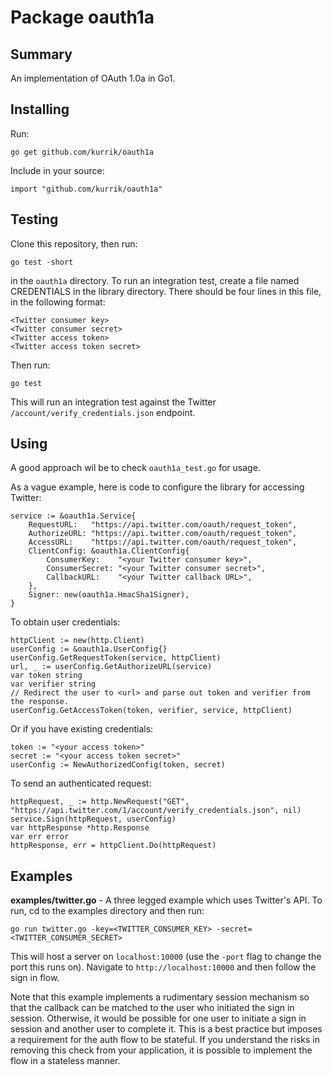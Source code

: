 # Package oauth1a
## Summary
An implementation of OAuth 1.0a in Go1.

## Installing
Run:

    go get github.com/kurrik/oauth1a

Include in your source:

    import "github.com/kurrik/oauth1a"

## Testing
Clone this repository, then run:

    go test -short

in the `oauth1a` directory.  To run an integration test, create a file named
CREDENTIALS in the library directory.  There should be four lines in this file,
in the following format:

    <Twitter consumer key>
    <Twitter consumer secret>
    <Twitter access token>
    <Twitter access token secret>

Then run:

    go test

This will run an integration test against the Twitter
`/account/verify_credentials.json` endpoint.

## Using
A good approach wil be to check `oauth1a_test.go` for usage.

As a vague example, here is code to configure the library for accessing Twitter:

    service := &oauth1a.Service{
    	RequestURL:   "https://api.twitter.com/oauth/request_token",
    	AuthorizeURL: "https://api.twitter.com/oauth/request_token",
    	AccessURL:    "https://api.twitter.com/oauth/request_token",
    	ClientConfig: &oauth1a.ClientConfig{
    		ConsumerKey:    "<your Twitter consumer key>",
    		ConsumerSecret: "<your Twitter consumer secret>",
    		CallbackURL:    "<your Twitter callback URL>",
    	},
    	Signer: new(oauth1a.HmacSha1Signer),
    }

To obtain user credentials:

    httpClient := new(http.Client)
    userConfig := &oauth1a.UserConfig{}
    userConfig.GetRequestToken(service, httpClient)
    url, _ := userConfig.GetAuthorizeURL(service)
    var token string
    var verifier string
    // Redirect the user to <url> and parse out token and verifier from the response.
    userConfig.GetAccessToken(token, verifier, service, httpClient)

Or if you have existing credentials:

    token := "<your access token>"
    secret := "<your access token secret>"
    userConfig := NewAuthorizedConfig(token, secret)

To send an authenticated request:

    httpRequest, _ := http.NewRequest("GET", "https://api.twitter.com/1/account/verify_credentials.json", nil)
    service.Sign(httpRequest, userConfig)
    var httpResponse *http.Response
    var err error
    httpResponse, err = httpClient.Do(httpRequest)


## Examples

**examples/twitter.go** - A three legged example which uses Twitter's API.
To run, cd to the examples directory and then run:

    go run twitter.go -key=<TWITTER_CONSUMER_KEY> -secret=<TWITTER_CONSUMER_SECRET>

This will host a server on `localhost:10000` (use the `-port` flag to change the
port this runs on).  Navigate to `http://localhost:10000` and then follow the
sign in flow.

Note that this example implements a rudimentary session mechanism so that the
callback can be matched to the user who initiated the sign in session.  Otherwise,
it would be possible for one user to initiate a sign in session and another user
to complete it.  This is a best practice but imposes a requirement for the
auth flow to be stateful.  If you understand the risks in removing this check
from your application, it is possible to implement the flow in a stateless
manner.
